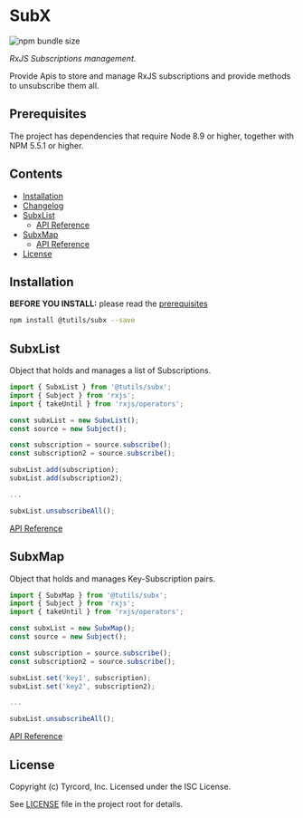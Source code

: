 # SubX

![npm bundle size](https://img.shields.io/bundlephobia/min/@tutils/subx.svg)

*RxJS Subscriptions management.*

Provide Apis to store and manage RxJS subscriptions and provide methods to unsubscribe them all.

## Prerequisites

The project has dependencies that require Node 8.9 or higher, together
with NPM 5.5.1 or higher.

## Contents

- [Installation](#installation)
- [Changelog](CHANGELOG.md)
- [SubxList](#subxlist)
  - [API Reference](docs/subx-list.md)
- [SubxMap](#subxmap)
  - [API Reference](docs/subx-map.md)
- [License](#license)

## Installation

**BEFORE YOU INSTALL:** please read the [prerequisites](#prerequisites)

```bash
npm install @tutils/subx --save
```

## SubxList

Object that holds and manages a list of Subscriptions.

```ts
import { SubxList } from '@tutils/subx';
import { Subject } from 'rxjs';
import { takeUntil } from 'rxjs/operators';

const subxList = new SubxList();
const source = new Subject();

const subscription = source.subscribe();
const subscription2 = source.subscribe();

subxList.add(subscription);
subxList.add(subscription2);

...

subxList.unsubscribeAll();
```

[API Reference](docs/subx-list.md)

## SubxMap

Object that holds and manages Key-Subscription pairs.

```ts
import { SubxMap } from '@tutils/subx';
import { Subject } from 'rxjs';
import { takeUntil } from 'rxjs/operators';

const subxList = new SubxMap();
const source = new Subject();

const subscription = source.subscribe();
const subscription2 = source.subscribe();

subxList.set('key1', subscription);
subxList.set('key2', subscription2);

...

subxList.unsubscribeAll();
```

[API Reference](docs/subx-map.md)

## License

Copyright (c) Tyrcord, Inc. Licensed under the ISC License.

See [LICENSE](../../LICENSE) file in the project root for details.
